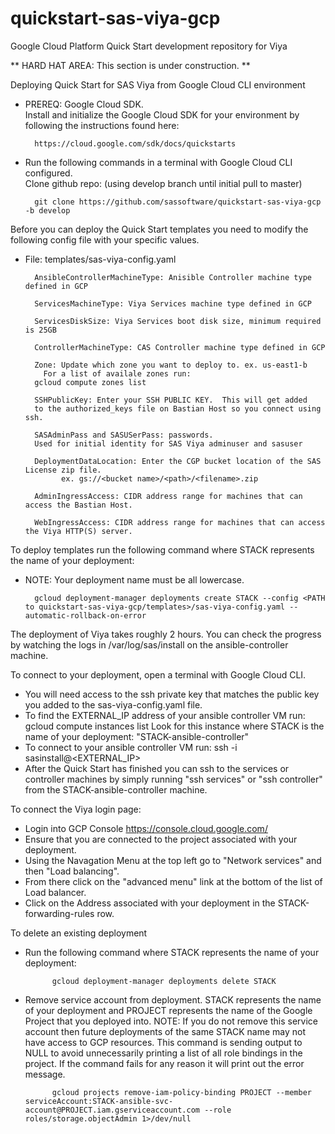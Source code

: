 # quickstart-sas-viya-gcp

Google Cloud Platform Quick Start development repository for Viya


** HARD HAT AREA: This section is under construction. **

Deploying Quick Start for SAS Viya from Google Cloud CLI environment
    
- PREREQ: Google Cloud SDK.  
 Install and initialize the Google Cloud SDK for your environment 
 by following the instructions found here: 
 
        https://cloud.google.com/sdk/docs/quickstarts
     
     
- Run the following commands in a terminal with Google Cloud CLI
 configured.  
 Clone github repo: (using develop branch until initial pull to master)
                                       
        git clone https://github.com/sassoftware/quickstart-sas-viya-gcp -b develop

Before you can deploy the Quick Start templates you need to modify the following config file with your specific values.
- File: templates/sas-viya-config.yaml
 
        AnsibleControllerMachineType: Anisible Controller machine type defined in GCP

        ServicesMachineType: Viya Services machine type defined in GCP
 
        ServicesDiskSize: Viya Services boot disk size, minimum required is 25GB

        ControllerMachineType: CAS Controller machine type defined in GCP

        Zone: Update which zone you want to deploy to. ex. us-east1-b  
          For a list of availale zones run:
        gcloud compute zones list
      
        SSHPublicKey: Enter your SSH PUBLIC KEY.  This will get added 
        to the authorized_keys file on Bastian Host so you connect using ssh.
      
        SASAdminPass and SASUSerPass: passwords.
        Used for initial identity for SAS Viya adminuser and sasuser
      
        DeploymentDataLocation: Enter the CGP bucket location of the SAS License zip file.
              ex. gs://<bucket name>/<path>/<filename>.zip
              
        AdminIngressAccess: CIDR address range for machines that can access the Bastian Host. 
      
        WebIngressAccess: CIDR address range for machines that can access the Viya HTTP(S) server.
      
            
To deploy templates run the following command where STACK represents the name of your deployment:
* NOTE: Your deployment name must be all lowercase.  
        
        gcloud deployment-manager deployments create STACK --config <PATH to quickstart-sas-viya-gcp/templates>/sas-viya-config.yaml --automatic-rollback-on-error

The deployment of Viya takes roughly 2 hours.  You can check the progress by watching the logs in /var/log/sas/install on the ansible-controller machine.
    
To connect to your deployment, open a terminal with Google Cloud CLI.

   - You will need access to the ssh private key that matches the public key 
     you added to the sas-viya-config.yaml file.
   - To find the EXTERNAL_IP address of your ansible controller VM run:
     gcloud compute instances list
     Look for this instance where STACK is the name of your deployment:
     "STACK-ansible-controller"
   - To connect to your ansible controller VM run:
     ssh -i <PATH TO SSH PRIVATE KEY> sasinstall@<EXTERNAL_IP>
   - After the Quick Start has finished you can ssh to the services
     or controller machines by simply running "ssh services" or 
     "ssh controller" from the STACK-ansible-controller machine.

To connect the Viya login page:
   - Login into GCP Console https://console.cloud.google.com/
   - Ensure that you are connected to the project associated with your
     deployment.
   - Using the Navagation Menu at the top left go to "Network services"
     and then "Load balancing".
   - From there click on the "advanced menu" link at the bottom of the
     list of Load balancer.
   - Click on the Address associated with your deployment in the
     STACK-forwarding-rules row.
    
To delete an existing deployment
- Run the following command where STACK represents the 
     name of your deployment:
        
            gcloud deployment-manager deployments delete STACK
    
- Remove service account from deployment. STACK represents
      the name of your deployment and PROJECT represents the name
      of the Google Project that you deployed into.
      NOTE: If you do not remove this service account then future
      deployments of the same STACK name may not have access to GCP 
      resources. This command is sending output to NULL to avoid 
      unnecessarily printing a list of all role bindings in the project. 
      If the command fails for any reason it will print out the error 
      message.
      
            gcloud projects remove-iam-policy-binding PROJECT --member  serviceAccount:STACK-ansible-svc-account@PROJECT.iam.gserviceaccount.com --role roles/storage.objectAdmin 1>/dev/null

    
